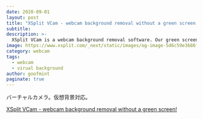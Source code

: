 ```yaml
---
date: 2020-09-01
layout: post
title: "XSplit VCam - webcam background removal without a green screen!"
subtitle: 
description: >-
  XSplit VCam is a webcam background removal software. Our green screen app allows for background blurring, removal or replacement without a green screen.
image: https://www.xsplit.com/_next/static/images/og-image-5d6c59e3686fbade14726a50c0d02228.jpg
category: webcam
tags:
  - webcam
  - virual background
author: goofmint
paginate: true
---
```

バーチャルカメラ。仮想背景対応。

[XSplit VCam - webcam background removal without a green screen!](https://www.xsplit.com/vcam)
